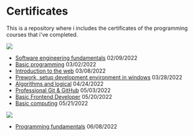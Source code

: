 # Certificates
This is a repository where i includes the certificates of the programming courses that i've completed.

![](https://assets-global.website-files.com/5a1c1b26b1b09d00019565c0/60535ebd6fb3cb7dbbbf37b7_platzi-logo-color.svg)
* [Software engineering fundamentals](https://sebcastrom.github.io/Certificates/PLATZI/fundamentos%20ing%20software.pdf) 02/09/2022
* [Basic programming](https://sebcastrom.github.io/Certificates/PLATZI/programacion-basica.pdf) 03/02/2022
* [Introduction to the web](https://sebcastrom.github.io/Certificates/PLATZI/introduccion%20a%20la%20web.pdf) 03/08/2022
* [Prework, setup development environment in windows](https://sebcastrom.github.io/Certificates/PLATZI/prework%20entorno%20windows.pdf) 03/28/2022
* [Algorithms and logical](https://sebcastrom.github.io/Certificates/PLATZI/algoritmos%20y%20pensamiento%20logico.pdf) 04/24/2022
* [Professional Git & GitHub](https://sebcastrom.github.io/Certificates/PLATZI/diploma-git-github.pdf) 05/03/2022
* [Basic Frontend Developer](https://sebcastrom.github.io/Certificates/PLATZI/diploma-frontend-developer.pdf) 05/20/2022
* [Basic computing](https://sebcastrom.github.io/Certificates/PLATZI/computacion%20basica.pdf) 05/21/2022

![](https://cdn2.downdetector.com/static/uploads/logo/UDEMY_3_Wy2rXSA.png)
* [Programming fundamentals](https://sebcastrom.github.io/Certificates/UDEMY/fundamentos%20programacion.pdf) 06/08/2022